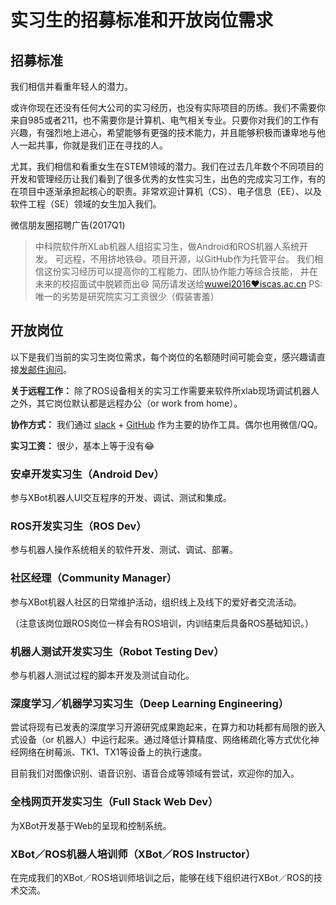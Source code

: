 实习生的招募标准和开放岗位需求
=========================

## 招募标准

我们相信并看重年轻人的潜力。

或许你现在还没有任何大公司的实习经历，也没有实际项目的历练。我们不需要你来自985或者211，也不需要你是计算机、电气相关专业。只要你对我们的工作有兴趣，有强烈地上进心，希望能够有更强的技术能力，并且能够积极而谦卑地与他人一起共事，你就是我们正在寻找的人。

尤其，我们相信和看重女生在STEM领域的潜力。我们在过去几年数个不同项目的开发和管理经历让我们看到了很多优秀的女性实习生，出色的完成实习工作，有的在项目中逐渐承担起核心的职责。非常欢迎计算机（CS）、电子信息（EE）、以及软件工程（SE）领域的女生加入我们。

微信朋友圈招聘广告(2017Q1)

>  中科院软件所XLab机器人组招实习生，做Android和ROS机器人系统开发。
>  可远程，不用挤地铁😄。项目开源，以GitHub作为托管平台。
>  我们相信这份实习经历可以提高你的工程能力、团队协作能力等综合技能，
>  并在未来的校招面试中脱颖而出😄
>  简历请发送给[wuwei2016❤️iscas.ac.cn](mailto:wuwei2016@iscas.ac.cn)
>  PS: 唯一的劣势是研究院实习工资很少（假装害羞）

## 开放岗位

以下是我们当前的实习生岗位需求，每个岗位的名额随时间可能会变，感兴趣请直接[发邮件询问](mailto:wuwei2016@iscas.ac.cn)。

**关于远程工作：** 除了ROS设备相关的实习工作需要来软件所xlab现场调试机器人之外，其它岗位默认都是远程办公（or work from home）。

**协作方式：** 我们通过 [slack](https://slack.com) + [GitHub](https://github.com) 作为主要的协作工具。偶尔也用微信/QQ。

**实习工资：** 很少，基本上等于没有😂

### 安卓开发实习生（Android Dev）

参与XBot机器人UI交互程序的开发、调试、测试和集成。

### ROS开发实习生（ROS Dev）

参与机器人操作系统相关的软件开发、测试、调试、部署。

### 社区经理（Community Manager）

参与XBot机器人社区的日常维护活动，组织线上及线下的爱好者交流活动。

（注意该岗位跟ROS岗位一样会有ROS培训，内训结束后具备ROS基础知识。）

### 机器人测试开发实习生（Robot Testing Dev）

参与机器人测试过程的脚本开发及测试自动化。

### 深度学习／机器学习实习生（Deep Learning Engineering）

尝试将现有已发表的深度学习开源研究成果跑起来，在算力和功耗都有局限的嵌入式设备（or 机器人）中运行起来。通过降低计算精度、网络稀疏化等方式优化神经网络在树莓派、TK1、TX1等设备上的执行速度。

目前我们对图像识别、语音识别、语音合成等领域有尝试，欢迎你的加入。

### 全栈网页开发实习生（Full Stack Web Dev）

为XBot开发基于Web的呈现和控制系统。

### XBot／ROS机器人培训师（XBot／ROS Instructor）

在完成我们的XBot／ROS培训师培训之后，能够在线下组织进行XBot／ROS的技术交流。

